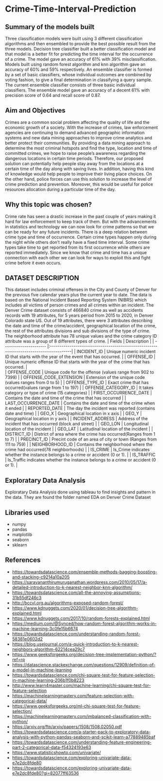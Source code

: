 # Crime-Time-Interval-Prediction
## Summary of the models built
Three classification models were built using 3 different classification algorithms and then ensembled to provide the best possible result from the three models. Decision tree classifier built a better classification model and that model is a better fit for predicting the time interval for the occurrence of a crime. The model gave an accuracy of 61% with 39% misclassification. Models built using random forest algorithm and knn algorithm gave an accuracy of 60% and 59% respectively. An ensemble classifier is formed by a set of basic classifiers, whose individual outcomes are combined by voting fashion, to give a final determination in classifying a query sample. The current ensemble classifier consists of three basic individual classifiers. The ensemble model gave an accuracy of a decent 61% with precision score of 0.64 and recall score of 0.87.
 
## Aim and Objectives
Crimes are a common social problem affecting the quality of life and the economic growth of a society. With the increase of crimes, law enforcement agencies are continuing to demand advanced geographic information systems and new data mining approaches to improve crime analytics and better protect their communities. By providing a data mining approach to determine the most criminal hotspots and find the type, location and time of committed crimes, we hope to raise people’s awareness regarding the dangerous locations in certain time periods. Therefore, our proposed solution can potentially help people stay away from the locations at a certain time of the day along with saving lives. In addition, having this kind of knowledge would help people to improve their living place choices. On the other hand, police forces can use this solution to increase the level of crime prediction and prevention. Moreover, this would be useful for police resources allocation during a particular time of the day. 
## Why this topic was chosen?
Crime rate has seen a drastic increase in the past couple of years making it hard for law enforcement to keep track of them. But with the advancements in statistics and technology we can now look for crime patterns so that we can be ready for any future incidents. There is a deep relation between crime type and time of occurrence. Certain crime types happen only during the night while others don’t really have a fixed time interval. Some crime types take time to get reported from its first occurrence while others are reported immediately. Since we know that crime and time has a unique connection with each other we can look for ways to exploit this and fight crime before it even occurs. 
## DATASET DESCRIPTION
This dataset includes criminal offenses in the City and County of Denver for the previous five calendar years plus the current year to date. The data is based on the National Incident Based Reporting System (NIBRS) which includes all victims of person crimes and all crimes within an incident. The Denver Crime dataset consists of 466840 crime as well as accidents records with 19 attributes, for 5 years period from 2015 to 2020, in Denver Colorado state US. Out of 19 attributes, there were 3 attributes describing the date and time of the crime/accident, geographical location of the crime, the rest of the attributes divisions and sub divisions of the type of crime. The neighborhood attribute has 78 unique values and the crime category ID attribute was a group of 8 different types of crime.
| Fields                 | Description                                                                              | 
| ---------------------- |:-----------------------------------------------------------------------------------------| 
| INCIDENT_ID            | Unique numeric incident ID that starts with the year of the event that has occurred.     | 
| OFFENSE_ID             | Unique numeric offense ID that starts with the year of the crime that has occurred.      |   
| OFFENSE_CODE           | Unique code for the offense (values range from  902 to 7399)                             |
| OFFENSE_CODE_EXTENSION | Extension of the unique code (values ranges from 0 to 5)                                 |
| OFFENSE_TYPE_ID        | Exact crime that has occurred(values range from 1 to 197)                                |
| OFFENSE_CATEGORY_ID    | It takes category or type of crime (15 categories)                                       |
| FIRST_OCCURRENCE_DATE  | Contains the date and time of the crime that has occurred                                |
| LAST_OCCURRENCE_DATE   | Contains the date and time of the crime when it ended                                    |
| REPORTED_DATE          | The day the incident was reported (contains date and time)                               |
| GEO_X                  | Geographical location in x axis                                                          |
| GEO_Y                  | Geographical location in y axis                                                          |
| INCIDENT_ADDRESS       | Address of the incident that has occurred (block and street)                             |
| GEO_LON                | Longitudinal location of the incident                                                    |
| GEO_LAT                | Latitudinal location of the incident                                                     |
| DISTRICT_ID            | District of area where the crime has occurred(Ranges from 1 to 7)                        |
| PRECINCT_ID            | Precint code of an area of city or town (Ranges from 111 to 759)                         |
| NEIGHBORHOOD_ID        | Contains the neighborhood where the crime had occurred(78 neighborhoods)                 |
| IS_CRIME               | Is_Crime indicates whether the instance belongs to a crime or accident (0 or 1).         |
| IS_TRAFFIC             | Is_Traffic indicates whether the instance belongs to a crime or accident (0 or 1).       |
## Exploratary Data Analysis
Exploratary Data Analysis done using tableau to find insights and pattern in the data. They are found the folder named EDA on Denver Crime Dataset
## Libraries used
* numpy
* pandas
* matplotlib
* seaborn
* sklearn
## References
* https://towardsdatascience.com/ensemble-methods-bagging-boosting-and-stacking-c9214a10a205
* https://saravananthirumuruganathan.wordpress.com/2010/05/17/a-detailed-introduction-to-k-nearest-neighbor-knn-algorithm/
* https://towardsdatascience.com/all-the-annoying-assumptions-31b55df246c3
* http://bccvl.org.au/algorithms-exposed-random-forest/
* https://www.kdnuggets.com/2020/01/decision-tree-algorithm-explained.html
* https://www.kdnuggets.com/2017/10/random-forests-explained.html
* https://medium.com/@Synced/how-random-forest-algorithm-works-in-machine-learning-3c0fe15b6674
* https://towardsdatascience.com/understanding-random-forest-58381e0602d2
* https://blog.usejournal.com/a-quick-introduction-to-k-nearest-neighbors-algorithm-62214cea29c7
* https://www.geeksforgeeks.org/decision-tree-implementation-python/?ref=rp
* https://datascience.stackexchange.com/questions/12909/definition-of-a-model-in-machine-learning
* https://towardsdatascience.com/chi-square-test-for-feature-selection-in-machine-learning-206b1f0b8223
* http://www.learn4master.com/machine-learning/chi-square-test-for-feature-selection
* https://machinelearningmastery.com/feature-selection-with-categorical-data/
* https://www.geeksforgeeks.org/ml-chi-square-test-for-feature-selection/
* https://machinelearningmastery.com/imbalanced-classification-with-python/
* https://arxiv.org/ftp/arxiv/papers/1508/1508.02050.pdf
* https://towardsdatascience.com/a-starter-pack-to-exploratory-data-analysis-with-python-pandas-seaborn-and-scikit-learn-a77889485baf
* https://towardsdatascience.com/understanding-feature-engineering-part-2-categorical-data-f54324193e63
* https://www.statisticshowto.com/univariate/
* https://towardsdatascience.com/exploring-univariate-data-e7e2dc8fde80
* https://towardsdatascience.com/exploring-univariate-data-e7e2dc8fde80?gi=82077ff63536

